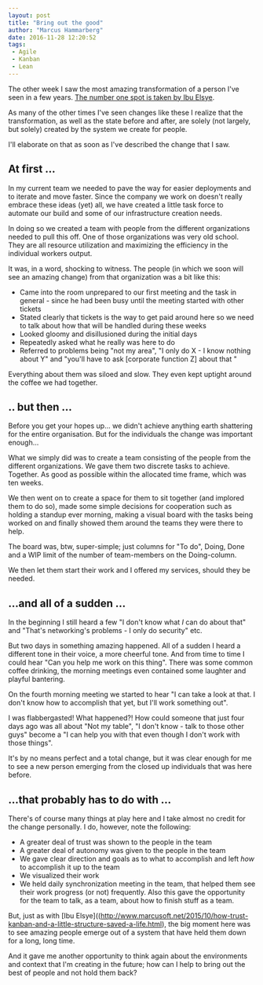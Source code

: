 ```yaml
---
layout: post
title: "Bring out the good"
author: "Marcus Hammarberg"
date: 2016-11-28 12:20:52
tags:
 - Agile
 - Kanban
 - Lean
---
```


The other week I saw the most amazing transformation of a person I've seen in a few years. [The number one spot is taken by Ibu Elsye](http://www.marcusoft.net/2015/10/how-trust-kanban-and-a-little-structure-saved-a-life.html).

As many of the other times I've seen changes like these I realize that the transformation, as well as the state before and after, are solely (not largely, but solely) created by the system we create for people.

I'll elaborate on that as soon as I've described the change that I saw.

<!-- excerpt-end -->

## At first ...

In my current team we needed to pave the way for easier deployments and to iterate and move faster. Since the company we work on doesn't really embrace these ideas (yet) all, we have created a little task force to automate our build and some of our infrastructure creation needs.

In doing so we created a team with people from the different organizations needed to pull this off. One of those organizations was very old school. They are all resource utilization and maximizing the efficiency in the individual workers output.

It was, in a word, shocking to witness. The people (in which we soon will see an amazing change) from that organization was a bit like this:

* Came into the room unprepared to our first meeting and the task in general - since he had been busy until the meeting started with other tickets
* Stated clearly that tickets is the way to get paid around here so we need to talk about how that will be handled during these weeks
* Looked gloomy and disillusioned during the initial days
* Repeatedly asked what he really was here to do
* Referred to problems being "not my area", "I only do X - I know nothing about Y" and "you'll have to ask [corporate function Z] about that "

Everything about them was siloed and slow. They even kept uptight around the coffee we had together.

## .. but then ...

Before you get your hopes up... we didn't achieve anything earth shattering for the entire organisation. But for the individuals the change was important enough...

What we simply did was to create a team consisting of the people from the different organizations. We gave them two discrete tasks to achieve. Together. As good as possible within the allocated time frame, which was ten weeks.

We then went on to create a space for them to sit together (and implored them to do so), made some simple decisions for cooperation such as holding a standup ever morning, making a visual board with the tasks being worked on and finally showed them around the teams they were there to help.

The board was, btw, super-simple; just columns for "To do", Doing, Done and a WIP limit of the number of team-members on the Doing-column.

We then let them start their work and I offered my services, should they be needed.

## ...and all of a sudden ...

In the beginning I still heard a few "I don't know what *I* can do about that" and "That's networking's problems - I only do security" etc.

But two days in something amazing happened. All of a sudden I heard a different tone in their voice, a more cheerful tone. And from time to time I could hear "Can you help me work on this thing". There was some common coffee drinking, the morning meetings even contained some laughter and playful bantering.

On the fourth morning meeting we started to hear "I can take a look at that. I don't know how to accomplish that yet, but I'll work something out".

I was flabbergasted! What happened?! How could someone that just four days ago was all about "Not my table", "I don't know - talk to those other guys" become a "I can help you with that even though I don't work with those things".

It's by no means perfect and a total change, but it was clear enough for me to see a new person emerging from the closed up individuals that was here before.

## ...that probably has to do with ...

There's of course many things at play here and I take almost no credit for the change personally. I do, however, note the following:

* A greater deal of trust was shown to the people in the team
* A greater deal of autonomy was given to the people in the team
* We gave clear direction and goals as to what to accomplish and left *how* to accomplish it up to the team
* We visualized their work
* We held daily synchronization meeting in the team, that helped them see their work progress (or not) frequently. Also this gave the opportunity for the team to talk, as a team, about how to finish stuff as a team.

But, just as with [Ibu Elsye]((<http://www.marcusoft.net/2015/10/how-trust-kanban-and-a-little-structure-saved-a-life.html>), the big moment here was to see amazing people emerge out of a system that have held them down for a long, long time.

And it gave me another opportunity to think again about the environments and context that I'm creating in the future; how can I help to bring out the best of people and not hold them back?
